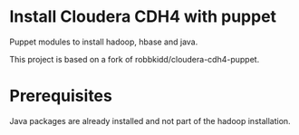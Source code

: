 Install Cloudera CDH4 with puppet
=================================

Puppet modules to install hadoop, hbase and java.

This project is based on a fork of robbkidd/cloudera-cdh4-puppet. 

Prerequisites
=============

Java packages are already installed and not part of the hadoop installation.
